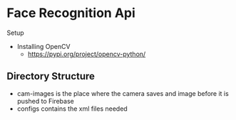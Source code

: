 # Face Recognition Api

Setup 
- Installing OpenCV
  - https://pypi.org/project/opencv-python/

## Directory Structure
- cam-images is the place where the camera saves and image before it is pushed to Firebase
- configs contains the xml files needed


